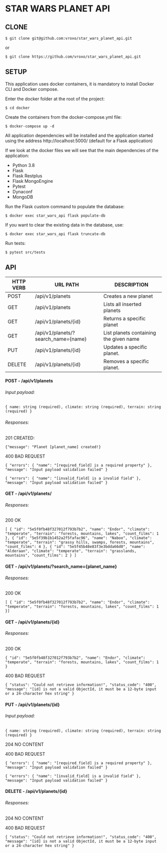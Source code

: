 # STAR WARS PLANET API
## CLONE

`$ git clone git@github.com:vroxo/star_wars_planet_api.git`

or 

`$ git clone https://github.com/vroxo/star_wars_planet_api.git`

## SETUP

This application uses docker containers, it is mandatory to install Docker CLI and Docker compose.

Enter the docker folder at the root of the project:

`$ cd docker`

Create the containers from the docker-compose.yml file:

`$ docker-compose up -d`

All application dependencies will be installed and the application started using the address http://localhost:5000/ (default for a Flask application)

If we look at the docker files we will see that the main dependencies of the application:

- Python 3.8
- Flask
- Flask Restplus
- Flask MongoEngine
- Pytest
- Dynaconf
- MongoDB

Run the Flask custom command to populate the database:

`$ docker exec star_wars_api flask populate-db`

If you want to clear the existing data in the database, use:

`$ docker exec star_wars_api flask truncate-db`

Run tests:

`$ pytest src/tests`

## API

| HTTP VERB | URL PATH | DESCRIPTION |
|-----------|----------|-------------|
| POST | /api/v1/planets | Creates a new planet | 
| GET | /api/v1/planets | Lists all inserted planets |
| GET | /api/v1/planets/{id} | Returns a specific planet |
| GET | /api/v1/planets/?search_name={name} | List planets containing the given name |
| PUT | /api/v1/planets/{id} | Updates a specific planet. | 
| DELETE | /api/v1/planets/{id} | Removes a specific planet. |

#### POST - /api/v1/planets

###### Input payload:

`{
    name: string (required),
    climate: string (required),
    terrain: string (required)
}`

###### Responses: 

201 CREATED:

`{"message": "Planet [planet_name] created!}`

400 BAD REQUEST

`{
  "errors": {
    "name": "[required_field] is a required property"
  },
  "message": "Input payload validation failed"
}`

`{
  "errors": {
    "name": "[invalid_field] is a invalid field"
  },
  "message": "Input payload validation failed"
}`

#### GET - /api/v1/planets/

###### Responses:

200 OK

`[
  {
    "id": "5e5f0fb48f327012f793b7b2",
    "name": "Endor",
    "climate": "temperate",
    "terrain": "forests, mountains, lakes",
    "count_films": 1
  },
  {
    "id": "5e5f39b1b1452a2f5fafac96",
    "name": "Naboo",
    "climate": "temperate",
    "terrain": "grassy hills, swamps, forests, mountains",
    "count_films": 4
  },
  {
    "id": "5e5f45b48e83f3e3bdda66d0",
    "name": "Alderaan",
    "climate": "temperate",
    "terrain": "grasslands, mountains",
    "count_films": 2
  }
]`

#### GET - /api/v1/planets/?search_name={planet_name}

###### Responses:

200 OK

`[ { "id": "5e5f0fb48f327012f793b7b2", "name": "Endor", "climate": "temperate", "terrain": "forests, mountains, lakes", "count_films": 1 }]`

#### GET - /api/v1/planets/{id}

###### Responses:

200 OK

`{ "id": "5e5f0fb48f327012f793b7b2", "name": "Endor", "climate": "temperate", "terrain": "forests, mountains, lakes", "count_films": 1 }`

400 BAD REQUEST

`{
  "status": "Could not retrieve information!",
  "status_code": "400",
  "message": "[id] is not a valid ObjectId, it must be a 12-byte input or a 24-character hex string"
}`

#### PUT - /api/v1/planets/{id}

###### Input payload:

`{
    name: string (required),
    climate: string (required),
    terrain: string (required)
}`

204 NO CONTENT

400 BAD REQUEST

`{
  "errors": {
    "name": "[required_field] is a required property"
  },
  "message": "Input payload validation failed"
}`

`{
  "errors": {
    "name": "[invalid_field] is a invalid field"
  },
  "message": "Input payload validation failed"
}`

#### DELETE - /api/v1/planets/{id}

###### Responses:

204 NO CONTENT

400 BAD REQUEST

`{
  "status": "Could not retrieve information!",
  "status_code": "400",
  "message": "[id] is not a valid ObjectId, it must be a 12-byte input or a 24-character hex string"
}`

